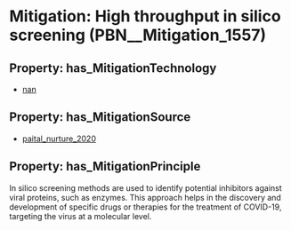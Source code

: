 # Mitigation: __High throughput in silico screening__ (PBN__Mitigation_1557)

## Property: has_MitigationTechnology

* [nan](../Technology/PBN__Technology_22)

## Property: has_MitigationSource

* [paital_nurture_2020](../Article/PBN__Article_44)

## Property: has_MitigationPrinciple

In silico screening methods are used to identify potential inhibitors against viral proteins, such as enzymes. This approach helps in the discovery and development of specific drugs or therapies for the treatment of COVID-19, targeting the virus at a molecular level.

